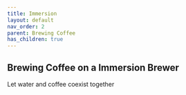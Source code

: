 ```yaml
---
title: Immersion
layout: default
nav_order: 2
parent: Brewing Coffee
has_children: true
---
```


## Brewing Coffee on a Immersion Brewer
Let water and coffee coexist together
